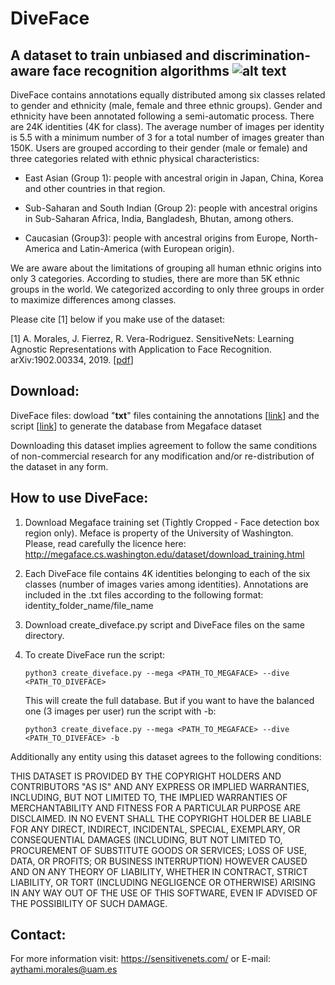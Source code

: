 # DiveFace

## A dataset to train unbiased and discrimination-aware face recognition algorithms ![alt text](http://atvs.ii.uam.es/atvs/pexels-photo-1282270.jpeg)


DiveFace contains annotations equally distributed among six classes related to gender and ethnicity (male, female and three ethnic groups). Gender and ethnicity have been annotated following a semi-automatic process. There are 24K identities (4K for class). The average number of images per identity is 5.5 with a minimum number of 3 for a total number of images greater than 150K. Users are grouped according to their gender (male or female) and three categories related with ethnic physical characteristics:

   - East Asian (Group 1): people with ancestral origin in Japan, China, Korea and other countries in that region.

   - Sub-Saharan and South Indian (Group 2): people with ancestral origins in Sub-Saharan Africa, India, Bangladesh, Bhutan, among others. 

   - Caucasian (Group3): people with ancestral origins from Europe, North-America and Latin-America (with European origin).
   
   
We are aware about the limitations of grouping all human ethnic origins into only 3 categories. According to studies, there are more than 5K ethnic groups in the world. We categorized according to only three groups in order to maximize differences among classes.  

Please cite [1] below if you make use of the dataset:

[1] A. Morales, J. Fierrez, R. Vera-Rodriguez. SensitiveNets: Learning Agnostic Representations with Application to Face Recognition. arXiv:1902.00334, 2019. [[pdf](https://arxiv.org/ftp/arxiv/papers/1902/1902.00334.pdf)]

## Download:

DiveFace files:  dowload "**txt**" files containing the annotations [[link](https://github.com/BiDAlab/DiveFace/tree/master/files)] and the script [[link](https://github.com/BiDAlab/DiveFace/blob/master/create_diveface.py)] to generate the database from Megaface dataset 

Downloading this dataset implies agreement to follow the same
conditions of non-commercial research for any modification and/or
re-distribution of the dataset in any form.

## How to use DiveFace:

1) Download Megaface training set (Tightly Cropped - Face detection box region only). Meface is property of the University of Washington. Please, read carefully the licence here: http://megaface.cs.washington.edu/dataset/download_training.html

2) Each DiveFace file contains 4K identities belonging to each of the six classes (number of images varies among identities). Annotations are included in the .txt files according to the following format: identity_folder_name/file_name 

3) Download create_diveface.py script and DiveFace files on the same directory.

4) To create DiveFace run the script:

   ``
      python3 create_diveface.py --mega <PATH_TO_MEGAFACE> --dive <PATH_TO_DIVEFACE> 
   ``
   
   This will create the full database. But if you want to have the balanced one (3 images per user) run the script with -b:
   
   ``
      python3 create_diveface.py --mega <PATH_TO_MEGAFACE> --dive <PATH_TO_DIVEFACE> -b
   ``

Additionally any entity using this dataset agrees to the following conditions:

THIS DATASET IS PROVIDED BY THE COPYRIGHT HOLDERS AND CONTRIBUTORS "AS
IS" AND ANY EXPRESS OR IMPLIED WARRANTIES, INCLUDING, BUT NOT LIMITED
TO, THE IMPLIED WARRANTIES OF MERCHANTABILITY AND FITNESS FOR A
PARTICULAR PURPOSE ARE DISCLAIMED. IN NO EVENT SHALL THE COPYRIGHT
HOLDER BE LIABLE FOR ANY DIRECT, INDIRECT, INCIDENTAL, SPECIAL,
EXEMPLARY, OR CONSEQUENTIAL DAMAGES (INCLUDING, BUT NOT LIMITED TO,
PROCUREMENT OF SUBSTITUTE GOODS OR SERVICES; LOSS OF USE, DATA, OR
PROFITS; OR BUSINESS INTERRUPTION) HOWEVER CAUSED AND ON ANY THEORY OF
LIABILITY, WHETHER IN CONTRACT, STRICT LIABILITY, OR TORT (INCLUDING
NEGLIGENCE OR OTHERWISE) ARISING IN ANY WAY OUT OF THE USE OF THIS
SOFTWARE, EVEN IF ADVISED OF THE POSSIBILITY OF SUCH DAMAGE.

## Contact:

For more information visit: https://sensitivenets.com/
or E-mail: aythami.morales@uam.es

